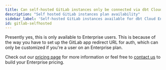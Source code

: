 ```yaml
---
title: Can self-hosted GitLab instances only be connected via dbt Cloud Enterprise plans?
description: "Self hosted GitLab instances plan availability"
sidebar_label: 'Self-hosted GitLab instances available for dbt Cloud Enterprise'
id: gitlab-selfhosted
---
```


Presently yes, this is only available to Enterprise users. This is because of the way you have to set up the GitLab app redirect URL for auth, which can only be customized if you're a user on an Enterprise plan.  

Check out our [pricing page](https://www.getdbt.com/pricing/) for more information or feel free to [contact us](https://www.getdbt.com/contact) to build your Enterprise pricing.
